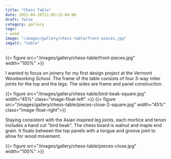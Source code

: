 ```yaml
---
title: "Chess Table"
date: 2021-04-26T11:05:13-04:00
draft: false
category: gallery
tags:
- wood
image: "/images/gallery/chess-table/front-pieces.jpg"
imgalt: "table"
---
```



{{< figure src="/images/gallery/chess-table/front-pieces.jpg" width="100%" >}}

I wanted to focus on joinery for my first design project at the Vermont Woodworking School.
The frame of the table consists of four 3-way miter joints for the top and the legs.
The sides are frame and panel construction.

{{< figure src="/images/gallery/chess-table/bird-beak-square.jpg" width="45%"  class="image-float-left" >}}
{{< figure src="/images/gallery/chess-table/pieces-close-2-square.jpg" width="45%"  class="image-float-right">}}

Staying consistent with the Asian inspired leg joints, 
each mortice and tenon includes a hand cut "bird beak".
The chess board is walnut and maple end grain.
It floats between the top panels with a tongue and groove joint to allow for wood movement.

{{< figure src="/images/gallery/chess-table/pieces-close.jpg" width="100%"  >}}

